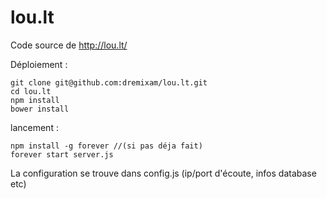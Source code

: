 lou.lt
======

Code source de http://lou.lt/

Déploiement :

    git clone git@github.com:dremixam/lou.lt.git
    cd lou.lt
    npm install
    bower install

lancement :

    npm install -g forever //(si pas déja fait)
    forever start server.js

La configuration se trouve dans config.js (ip/port d'écoute, infos database etc)

